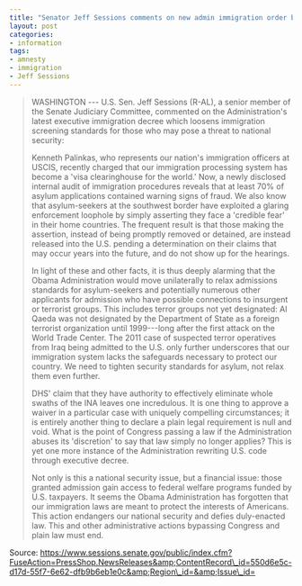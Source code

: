 ```yaml
---
title: "Senator Jeff Sessions comments on new admin immigration order bypassing Congress"
layout: post
categories:
- information
tags:
- amnesty
- immigration
- Jeff Sessions
---
```


> WASHINGTON --- U.S. Sen. Jeff Sessions (R-AL), a senior member of the Senate Judiciary Committee, commented on the Administration's latest executive immigration decree which loosens immigration screening standards for those who may pose a threat to national security:
>
> Kenneth Palinkas, who represents our nation's immigration officers at USCIS, recently charged that our immigration processing system has become a 'visa clearinghouse for the world.' Now, a newly disclosed internal audit of immigration procedures reveals that at least 70% of asylum applications contained warning signs of fraud. We also know that asylum-seekers at the southwest border have exploited a glaring enforcement loophole by simply asserting they face a 'credible fear' in their home countries. The frequent result is that those making the assertion, instead of being promptly removed or detained, are instead released into the U.S. pending a determination on their claims that may occur years into the future, and do not show up for the hearings.
>
> In light of these and other facts, it is thus deeply alarming that the Obama Administration would move unilaterally to relax admissions standards for asylum-seekers and potentially numerous other applicants for admission who have possible connections to insurgent or terrorist groups. This includes terror groups not yet designated: Al Qaeda was not designated by the Department of State as a foreign terrorist organization until 1999---long after the first attack on the World Trade Center. The 2011 case of suspected terror operatives from Iraq being admitted to the U.S. only further underscores that our immigration system lacks the safeguards necessary to protect our country. We need to tighten security standards for asylum, not relax them even further.
>
> DHS' claim that they have authority to effectively eliminate whole swaths of the INA leaves one incredulous. It is one thing to approve a waiver in a particular case with uniquely compelling circumstances; it is entirely another thing to declare a plain legal requirement is null and void. What is the point of Congress passing a law if the Administration abuses its 'discretion' to say that law simply no longer applies? This is yet one more instance of the Administration rewriting U.S. code through executive decree.
>
> Not only is this a national security issue, but a financial issue: those granted admission gain access to federal welfare programs funded by U.S. taxpayers. It seems the Obama Administration has forgotten that our immigration laws are meant to protect the interests of Americans. This action endangers our national security and defies duly-enacted law. This and other administrative actions bypassing Congress and plain law must end.

Source: https://www.sessions.senate.gov/public/index.cfm?FuseAction=PressShop.NewsReleases&amp;ContentRecord\_id=550d6e5c-d17d-55f7-6e62-dfb9b6eb1e0c&amp;Region\_id=&amp;Issue\_id=